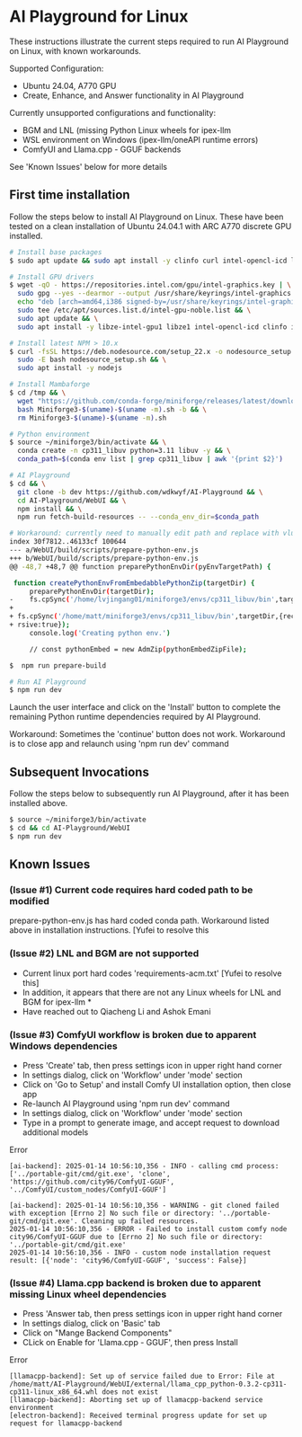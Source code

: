 # AI Playground for Linux

These instructions illustrate the current steps required to run AI Playground on Linux, with known workarounds.

Supported Configuration:
* Ubuntu 24.04, A770 GPU
* Create, Enhance, and Answer functionality in AI Playground

Currently unsupported configurations and functionality:
* BGM and LNL (missing Python Linux wheels for ipex-llm
* WSL environment on Windows (ipex-llm/oneAPI runtime errors)
* ComfyUI and Llama.cpp - GGUF backends

See 'Known Issues' below for more details

## First time installation

Follow the steps below to install AI Playground on Linux.  These have been tested on a clean installation of Ubuntu 24.04.1 with ARC A770 discrete GPU installed.

```bash
# Install base packages
$ sudo apt update && sudo apt install -y clinfo curl intel-opencl-icd libgl1 libgomp1 libtbb12 libgtk2.0-0t64 libgtk-3-0t64 libgbm-dev libnotify-dev libnss3 libxss1 libasound2t64 libxtst6 wget xauth xvfb ca-certificates git gnupg

# Install GPU drivers
$ wget -qO - https://repositories.intel.com/gpu/intel-graphics.key | \
  sudo gpg --yes --dearmor --output /usr/share/keyrings/intel-graphics.gpg && \
  echo "deb [arch=amd64,i386 signed-by=/usr/share/keyrings/intel-graphics.gpg] https://repositories.intel.com/gpu/ubuntu noble client" | \
  sudo tee /etc/apt/sources.list.d/intel-gpu-noble.list && \
  sudo apt update && \
  sudo apt install -y libze-intel-gpu1 libze1 intel-opencl-icd clinfo intel-gsc libze-dev intel-ocloc

# Install latest NPM > 10.x
$ curl -fsSL https://deb.nodesource.com/setup_22.x -o nodesource_setup.sh && \
  sudo -E bash nodesource_setup.sh && \
  sudo apt install -y nodejs

# Install Mambaforge
$ cd /tmp && \
  wget "https://github.com/conda-forge/miniforge/releases/latest/download/Miniforge3-$(uname)-$(uname -m).sh" && \
  bash Miniforge3-$(uname)-$(uname -m).sh -b && \
  rm Miniforge3-$(uname)-$(uname -m).sh 

# Python environment
$ source ~/miniforge3/bin/activate && \
  conda create -n cp311_libuv python=3.11 libuv -y && \
  conda_path=$(conda env list | grep cp311_libuv | awk '{print $2}')

# AI Playground
$ cd && \
  git clone -b dev https://github.com/wdkwyf/AI-Playground && \
  cd AI-Playground/WebUI && \
  npm install && \
  npm run fetch-build-resources -- --conda_env_dir=$conda_path

# Workaround: currently need to manually edit path and replace with vlue of $conda_path/bin.  Here is an example below diff --git a/WebUI/build/scripts/prepare-python-env.js b/WebUI/build/scripts/prepare-python-env.js
index 30f7812..46133cf 100644
--- a/WebUI/build/scripts/prepare-python-env.js
+++ b/WebUI/build/scripts/prepare-python-env.js
@@ -48,7 +48,7 @@ function preparePythonEnvDir(pyEnvTargetPath) {

 function createPythonEnvFromEmbedabblePythonZip(targetDir) {
     preparePythonEnvDir(targetDir);
-    fs.cpSync('/home/lvjingang01/miniforge3/envs/cp311_libuv/bin',targetDir,{recursive:true});
+    
+ fs.cpSync('/home/matt/miniforge3/envs/cp311_libuv/bin',targetDir,{recu
+ rsive:true});
     console.log('Creating python env.')

     // const pythonEmbed = new AdmZip(pythonEmbedZipFile);

$  npm run prepare-build

# Run AI Playground
$ npm run dev
```

Launch the user interface and click on the 'Install' button to complete the remaining Python runtime dependencies required by AI Playground.  

Workaround: Sometimes the 'continue' button does not work.  Workaround is to close app and relaunch using 'npm run dev' command


## Subsequent Invocations

Follow the steps below to subsequently run AI Playground, after it has been installed above.

```bash
$ source ~/miniforge3/bin/activate
$ cd && cd AI-Playground/WebUI
$ npm run dev
```

## Known Issues

### (Issue #1) Current code requires hard coded path to be modified
prepare-python-env.js has hard coded conda path.  Workaround listed above in installation instructions. [Yufei to resolve this

### (Issue #2) LNL and BGM are not supported
* Current linux port hard codes 'requirements-acm.txt' [Yufei to resolve this]
* In addition, it appears that there are not any Linux wheels for LNL and BGM for ipex-llm *
* Have reached out to Qiacheng Li and Ashok Emani

### (Issue #3) ComfyUI workflow is broken due to apparent Windows dependencies 
* Press 'Create' tab, then press settings icon in upper right hand corner
* In settings dialog, click on 'Workflow' under 'mode' section
* Click on 'Go to Setup' and install Comfy UI installation option, then close app
* Re-launch AI Playground using 'npm run dev' command
* In settings dialog, click on 'Workflow' under 'mode' section
* Type in a prompt to generate image, and accept request to download additional models

Error
```
[ai-backend]: 2025-01-14 10:56:10,356 - INFO - calling cmd process: ['../portable-git/cmd/git.exe', 'clone', 'https://github.com/city96/ComfyUI-GGUF', '../ComfyUI/custom_nodes/ComfyUI-GGUF']

[ai-backend]: 2025-01-14 10:56:10,356 - WARNING - git cloned failed with exception [Errno 2] No such file or directory: '../portable-git/cmd/git.exe'. Cleaning up failed resources.
2025-01-14 10:56:10,356 - ERROR - Failed to install custom comfy node city96/ComfyUI-GGUF due to [Errno 2] No such file or directory: '../portable-git/cmd/git.exe'
2025-01-14 10:56:10,356 - INFO - custom node installation request result: [{'node': 'city96/ComfyUI-GGUF', 'success': False}]
```

### (Issue #4) Llama.cpp backend is broken due to apparent missing Linux wheel dependencies 
* Press 'Answer tab, then press settings icon in upper right hand corner
* In settings dialog, click on 'Basic' tab
* Click on "Mange Backend Components"
* CLick on Enable for 'Llama.cpp - GGUF', then press Install

Error
```
[llamacpp-backend]: Set up of service failed due to Error: File at /home/matt/AI-Playground/WebUI/external/llama_cpp_python-0.3.2-cp311-cp311-linux_x86_64.whl does not exist
[llamacpp-backend]: Aborting set up of llamacpp-backend service environment
[electron-backend]: Received terminal progress update for set up request for llamacpp-backend
```
